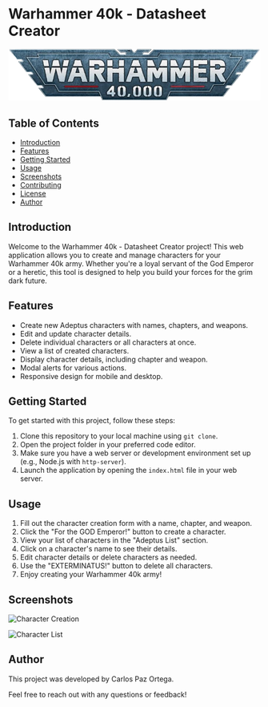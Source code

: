 # Warhammer 40k - Datasheet Creator

![Warhammer Logo](images/warhammer_logo.jpg)

## Table of Contents
- [Introduction](#introduction)
- [Features](#features)
- [Getting Started](#getting-started)
- [Usage](#usage)
- [Screenshots](#screenshots)
- [Contributing](#contributing)
- [License](#license)
- [Author](#author)

## Introduction

Welcome to the Warhammer 40k - Datasheet Creator project! This web application allows you to create and manage characters for your Warhammer 40k army. Whether you're a loyal servant of the God Emperor or a heretic, this tool is designed to help you build your forces for the grim dark future.

## Features

- Create new Adeptus characters with names, chapters, and weapons.
- Edit and update character details.
- Delete individual characters or all characters at once.
- View a list of created characters.
- Display character details, including chapter and weapon.
- Modal alerts for various actions.
- Responsive design for mobile and desktop.

## Getting Started

To get started with this project, follow these steps:

1. Clone this repository to your local machine using `git clone`.
2. Open the project folder in your preferred code editor.
3. Make sure you have a web server or development environment set up (e.g., Node.js with `http-server`).
4. Launch the application by opening the `index.html` file in your web server.

## Usage

1. Fill out the character creation form with a name, chapter, and weapon.
2. Click the "For the GOD Emperor!" button to create a character.
3. View your list of characters in the "Adeptus List" section.
4. Click on a character's name to see their details.
5. Edit character details or delete characters as needed.
6. Use the "EXTERMINATUS!" button to delete all characters.
7. Enjoy creating your Warhammer 40k army!

## Screenshots

![Character Creation](screenshots/character-creation.png)

![Character List](screenshots/character-list.png)

## Author

This project was developed by Carlos Paz Ortega.

Feel free to reach out with any questions or feedback!
